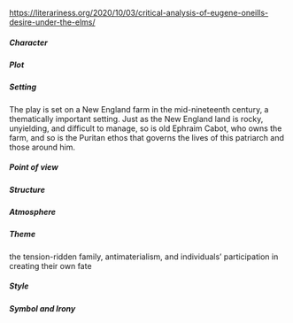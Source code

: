 
https://literariness.org/2020/10/03/critical-analysis-of-eugene-oneills-desire-under-the-elms/


##### Character


##### Plot


##### Setting
The play is set on a New England farm in the mid-nineteenth century, a thematically important setting. Just as the New England land is rocky, unyielding, and difficult to manage, so is old Ephraim Cabot, who owns the farm, and so is the Puritan ethos that governs the lives of this patriarch and those around him.

##### Point of view


##### Structure


##### Atmosphere


##### Theme
the tension-ridden family, antimaterialism, and individuals’ participation in creating their own fate

##### Style


##### Symbol and Irony

